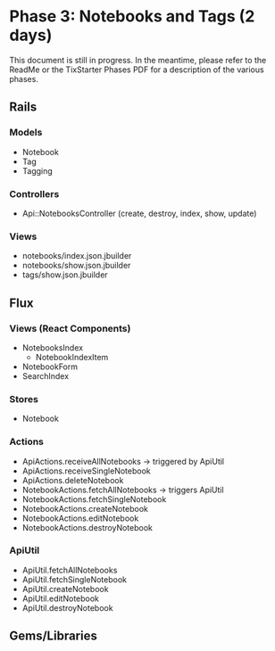 

# Phase 3: Notebooks and Tags (2 days)
This document is still in progress. In the meantime, please refer to the ReadMe or the TixStarter Phases PDF for a description of the various phases. 

## Rails
### Models
* Notebook
* Tag
* Tagging

### Controllers
* Api::NotebooksController (create, destroy, index, show, update)

### Views
* notebooks/index.json.jbuilder
* notebooks/show.json.jbuilder
* tags/show.json.jbuilder

## Flux
### Views (React Components)
* NotebooksIndex
  - NotebookIndexItem
* NotebookForm
* SearchIndex

### Stores
* Notebook

### Actions
* ApiActions.receiveAllNotebooks -> triggered by ApiUtil
* ApiActions.receiveSingleNotebook
* ApiActions.deleteNotebook
* NotebookActions.fetchAllNotebooks -> triggers ApiUtil
* NotebookActions.fetchSingleNotebook
* NotebookActions.createNotebook
* NotebookActions.editNotebook
* NotebookActions.destroyNotebook

### ApiUtil
* ApiUtil.fetchAllNotebooks
* ApiUtil.fetchSingleNotebook
* ApiUtil.createNotebook
* ApiUtil.editNotebook
* ApiUtil.destroyNotebook

## Gems/Libraries

